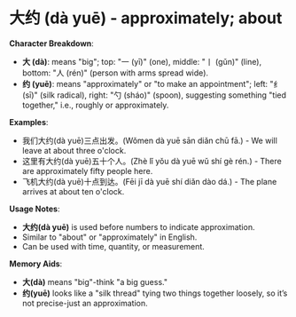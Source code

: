 # **大约 (dà yuē) - approximately; about**

**Character Breakdown**:  
- **大 (dà)**: means "big"; top: "一 (yī)" (one), middle: "丨 (gǔn)" (line), bottom: "人 (rén)" (person with arms spread wide).  
- **约 (yuē)**: means "approximately" or "to make an appointment"; left: "纟(sī)" (silk radical), right: "勺 (sháo)" (spoon), suggesting something "tied together," i.e., roughly or approximately.

**Examples**:  
- 我们大约(dà yuē)三点出发。(Wǒmen dà yuē sān diǎn chū fā.) - We will leave at about three o'clock.  
- 这里有大约(dà yuē)五十个人。(Zhè lǐ yǒu dà yuē wǔ shí gè rén.) - There are approximately fifty people here.  
- 飞机大约(dà yuē)十点到达。(Fēi jī dà yuē shí diǎn dào dá.) - The plane arrives at about ten o'clock.

**Usage Notes**:  
- **大约(dà yuē)** is used before numbers to indicate approximation.  
- Similar to "about" or "approximately" in English.  
- Can be used with time, quantity, or measurement.

**Memory Aids**:  
- **大(dà)** means "big"-think "a big guess."  
- **约(yuē)** looks like a "silk thread" tying two things together loosely, so it’s not precise-just an approximation.